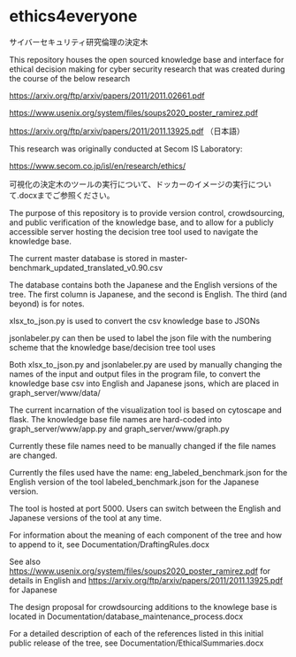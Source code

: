 ﻿# ethics4everyone

サイバーセキュリティ研究倫理の決定木

This repository houses the open sourced knowledge base and interface for
ethical decision making for cyber security research that was created during the course of
the below research

https://arxiv.org/ftp/arxiv/papers/2011/2011.02661.pdf

https://www.usenix.org/system/files/soups2020_poster_ramirez.pdf

https://arxiv.org/ftp/arxiv/papers/2011/2011.13925.pdf （日本語）

This research was originally conducted at Secom IS Laboratory:

https://www.secom.co.jp/isl/en/research/ethics/

可視化の決定木のツールの実行について、ドッカーのイメージの実行について.docxまでご参照ください。

The purpose of this repository is to provide version control, crowdsourcing, and
public verification of the knowledge base, and  to allow for a publicly accessible server
hosting the decision tree tool used to navigate the knowledge base.

The current master database is stored in master-benchmark_updated_translated_v0.90.csv

The database contains both the Japanese and the English versions of the tree.
The first column is Japanese, and the second is English. The third (and beyond) is for notes.

xlsx_to_json.py is used to convert the csv knowledge base to JSONs

jsonlabeler.py can then be used to label the json file with the numbering scheme
that the knowledge base/decision tree tool uses

Both xlsx_to_json.py and jsonlabeler.py are used by manually changing the names of the input and output files in the
program file, to convert the knowledge base csv into English and Japanese jsons,
which are placed in graph_server/www/data/

The current incarnation of the visualization tool is based on cytoscape and flask.
The knowledge base file names are hard-coded into graph_server/www/app.py and graph_server/www/graph.py

Currently these file names need to be manually changed if the file names are changed.

Currently the files used have the name:
eng_labeled_benchmark.json for the English version of the tool
labeled_benchmark.json for the Japanese version.

The tool is hosted at port 5000.
Users can switch between the English and Japanese versions of the tool at any time.

For information about the meaning of each component of the tree and how to 
append to it, see Documentation/DraftingRules.docx

See also https://www.usenix.org/system/files/soups2020_poster_ramirez.pdf for details in English
and https://arxiv.org/ftp/arxiv/papers/2011/2011.13925.pdf for Japanese

The design proposal for crowdsourcing additions to the knowlege base is located in
Documentation/database_maintenance_process.docx

For a detailed description of each of the references listed in this initial 
public release of the tree, see Documentation/EthicalSummaries.docx